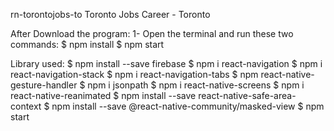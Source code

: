 rn-torontojobs-to
Toronto Jobs Career - Toronto

After Download the program:
1- Open the terminal and run these two commands:
  $ npm install
  $ npm start

Library used: 
  $ npm install --save firebase
  $ npm i react-navigation
  $ npm i react-navigation-stack
  $ npm i react-navigation-tabs
  $ npm react-native-gesture-handler
  $ npm i jsonpath
  $ npm i react-native-screens
  $ npm i react-native-reanimated
  $ npm install --save react-native-safe-area-context
  $ npm install --save @react-native-community/masked-view
  $ npm start



 
